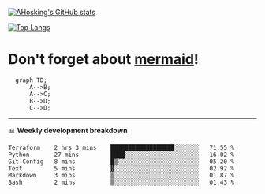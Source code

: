 [![AHosking's GitHub stats](https://github-readme-stats.vercel.app/api?username=ahosking&count_private=true&show_icons=true&theme=onedark&hide_rank=true&include_all_commits=true)](https://github.com/ahosking)

[![Top Langs](https://github-readme-stats.vercel.app/api/top-langs/?username=ahosking&layout=compact&theme=onedark)](https://github.com/ahosking)


# Don't forget about [mermaid](https://github.blog/2022-02-14-include-diagrams-markdown-files-mermaid/)!

```mermaid
  graph TD;
      A-->B;
      A-->C;
      B-->D;
      C-->D;
```
-------

📊 **Weekly development breakdown**

<!--START_SECTION:waka-->

```text
Terraform    2 hrs 3 mins    ██████████████████░░░░░░░   71.55 %
Python       27 mins         ████░░░░░░░░░░░░░░░░░░░░░   16.02 %
Git Config   8 mins          █▒░░░░░░░░░░░░░░░░░░░░░░░   05.20 %
Text         5 mins          ▓░░░░░░░░░░░░░░░░░░░░░░░░   02.92 %
Markdown     3 mins          ▒░░░░░░░░░░░░░░░░░░░░░░░░   01.87 %
Bash         2 mins          ▒░░░░░░░░░░░░░░░░░░░░░░░░   01.43 %
```

<!--END_SECTION:waka-->
